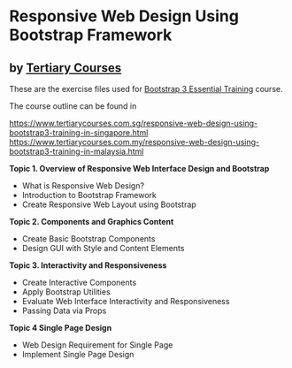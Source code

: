 # Responsive Web Design Using Bootstrap Framework
## by [Tertiary Courses](https://www.tertiarycourses.com.sg/)

These are the exercise files used for [Bootstrap 3 Essential Training](https://www.tertiarycourses.com.sg/responsive-web-design-using-bootstrap3-training-in-singapore.html) course. 

The course outline can be found in 

https://www.tertiarycourses.com.sg/responsive-web-design-using-bootstrap3-training-in-singapore.html
https://www.tertiarycourses.com.my/responsive-web-design-using-bootstrap3-training-in-malaysia.html

<p><strong>Topic 1. Overview of Responsive Web Interface Design and Bootstrap</strong></p>
<ul>
<li>What is Responsive Web Design?</li>
<li>Introduction to Bootstrap Framework</li>
<li>Create Responsive Web Layout using Bootstrap</li>
</ul>
<p><strong>Topic 2. Components and Graphics Content</strong></p>
<ul>
<li>Create Basic Bootstrap Components</li>
<li>Design GUI with Style and Content Elements</li>
</ul>
<p><strong>Topic 3. Interactivity and Responsiveness</strong></p>
<ul>
<li>Create Interactive Components</li>
<li>Apply Bootstrap Utilities</li>
<li>Evaluate Web Interface Interactivity and Responsiveness</li>
<li>Passing Data via Props</li>
</ul>
<p><strong>Topic 4 Single Page Design</strong></p>
<ul>
<li>Web Design Requirement for Single Page</li>
<li>Implement Single Page Design</li>
</ul>

